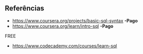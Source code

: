 ## Referências

* https://www.coursera.org/projects/basic-sql-syntax **-Pago**
* https://www.coursera.org/learn/intro-sql **-Pago**

FREE
* https://www.codecademy.com/courses/learn-sql
